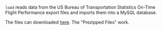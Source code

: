 `load` reads data from the US Bureau of Transportation Statistics On-Time
Flight Performance export files and imports them into a MySQL database.

The files can downloaded
[here](https://www.transtats.bts.gov/DL_SelectFields.asp?Table_ID=236). The
"Prezipped Files" work.
